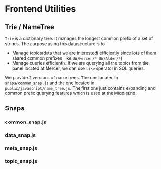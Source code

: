 # Frontend Utilities

## Trie / NameTree

`Trie` is a dictionary tree. It manages the longest common prefix of a set of strings.
The purpose using this datastructure is to

- Manage topics(data that we are interested) efficiently since lots of them shared common prefixes (like `UW/Mercer/*`, `UW/Alder/*`)
- Manage queries efficiently. If we are querying all the topics from the panel located at Mercer, we can use `like` operator in SQL queries.

We provide 2 versions of name trees. The one located in `snaps/common_snap.js` and the one located in `public/javascript/name_tree.js`. The first one just contains expanding and common prefix querying features which is used at the MiddleEnd.

## Snaps

### common_snap.js

### data_snap.js

### meta_snap.js

### topic_snap.js